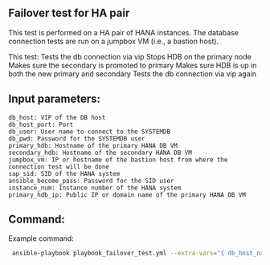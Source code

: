 Failover test for HA pair
---------------------------
This test is performed on a HA pair of HANA instances. The database connection tests are run on a jumpbox VM (i.e., a bastion host).

This test:
 Tests the db connection via vip
 Stops HDB on the primary node
 Makes sure the secondary is promoted to primary
 Makes sure HDB is up in both the new primary and secondary
 Tests the db connection via vip again

Input parameters:
----------------
```
db_host: VIP of the DB host
db_host_port: Port
db_user: User name to connect to the SYSTEMDB
db_pwd: Password for the SYSTEMDB user
primary_hdb: Hostname of the primary HANA DB VM
secondary_hdb: Hostname of the secondary HANA DB VM
jumpbox_vm: IP or hostname of the bastion host from where the connection test will be done
sap_sid: SID of the HANA system
ansible_become_pass: Password for the SID user
instance_num: Instance number of the HANA system
primary_hdb_ip: Public IP or domain name of the primary HANA DB VM
```

Command:
--------
Example command:
```sh
 ansible-playbook playbook_failover_test.yml --extra-vars="{ db_host_name: "W.W.W.W", db_host_port: "99999", "db_user": "SYSTEM", db_pwd: "<Password>", primary_hdb: "hdb0", secondary_hdb: "hdb1", jumpbox_vm: "X.X.X.X", sap_sid: "SID1", ansible_become_pass: "<password>", instance_num: \"02\", primary_hdb_ip: "Y.Y.Y.Y" }" --private-key "/tmp/sshkey"
```
